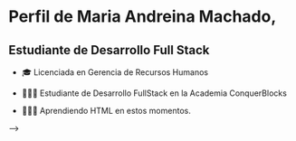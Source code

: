 # Perfil de Maria Andreina Machado, 
## Estudiante de Desarrollo Full Stack

- 🎓 Licenciada en Gerencia de Recursos Humanos
* 👨🏻‍💻 Estudiante de Desarrollo FullStack en la Academia ConquerBlocks
+ 👨🏻‍🏫 Aprendiendo HTML en estos momentos.

-->
